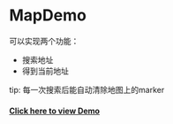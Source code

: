 # MapDemo
可以实现两个功能：
* 搜索地址
* 得到当前地址

tip: 每一次搜索后能自动清除地图上的marker  

#### <a href=https://hwongkai.github.io/MapDemo/>Click here to view Demo</a>

